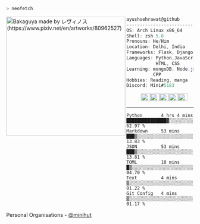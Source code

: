 ```zsh
> neofetch
```

<img align="left" src="https://i.redd.it/h7dae4o0uk461.jpg" alt="Bakaguya made by レヴィノス (https://www.pixiv.net/en/artworks/80962527)" width="320" /> 

```csharp
ayushsehrawat@github
-------------------------
OS: Arch Linux x86_64
Shell: zsh 5.8
Pronouns: He/Him
Location: Delhi, India
Frameworks: Flask, Django, FastAPI, Quart
Languages: Python,JavaScript,
           HTML, CSS
Learning: mongoDB, Node.js PostgreSQL,
          CPP
Hobbies: Reading, manga
Discord: Mini#5183
```
<p align="left">
  &nbsp; &nbsp; &nbsp; &nbsp; &nbsp;
  <img alt="#474342" src="https://via.placeholder.com/15/474342/000000?text=+" width="25" height="20" /><img alt="#fbedf6" src="https://via.placeholder.com/15/fbedf6/000000?text=+" width="25" height="20" /><img alt="#c9594d" src="https://via.placeholder.com/15/c9594d/000000?text=+" width="25" height="20" /><img alt="#f8b9b2" src="https://via.placeholder.com/15/f8b9b2/000000?text=+" width="25" height="20" /><img alt="#ae9c9d" src="https://via.placeholder.com/15/ae9c9d/000000?text=+" width="25" height="20" />
</p>

---

<!--START_SECTION:waka-->

```text
Python       4 hrs 4 mins    ███████████████▓░░░░░░░░░   62.97 %
Markdown     53 mins         ███▒░░░░░░░░░░░░░░░░░░░░░   13.83 %
JSON         53 mins         ███▒░░░░░░░░░░░░░░░░░░░░░   13.81 %
TOML         18 mins         █▒░░░░░░░░░░░░░░░░░░░░░░░   04.70 %
Text         4 mins          ▒░░░░░░░░░░░░░░░░░░░░░░░░   01.22 %
Git Config   4 mins          ▒░░░░░░░░░░░░░░░░░░░░░░░░   01.17 %
```

<!--END_SECTION:waka-->

Personal Organisations - [@minihut](https://github.com/minihut)
